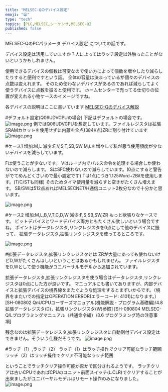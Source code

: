 ```yaml
---
title: "MELSEC-Qのデバイス設定"
emoji: "😀"
type: "tech"
topics: [PLC,MELSEC,シーケンサ,MELSEC-Q]
published: false
---
```

MELSEC-QのPCパラメータ デバイス設定 についての話です。

デバイス設定は活用していますか？人によってはラッチ設定以外触ったことがないというかもしれません。

使用できるデバイスの個数は可変なので使い方によって個数を増やしたり減らしたりすると便利ですという話。
全体の容量は決まっているが個々のデバイスの点数は変えれます。
そのため使わないデバイスがあるのであれば減らしてよく使うデバイスに点数を振ると便利です。
ホームセンターで売ってる仕切りの位置が変えれる小物ケースのイメージですね。

各デバイスの説明はここに書いています
[MELSEC-Qのデバイス解説](https://qiita.com/fa_yoshinobu/items/266c4cbd5514c3a388c2)

#デフォルト設定(Q06UDVCPUの場合)
下記はデフォルトの場合です。
![image.png](https://qiita-image-store.s3.ap-northeast-1.amazonaws.com/0/2146151/830dcf97-3fa7-1e76-2580-e3ccabd77a91.png)
例ではQ06UDVCPUを想定しています。ファイルレジスタは拡張SRAMカセットを使用せずに内蔵を全点(384K点)ZRに割り付けています
![image.png](https://qiita-image-store.s3.ap-northeast-1.amazonaws.com/0/2146151/2ee7ce85-fa2c-8b82-ade9-fd0c40cbdcda.png)

#ケース1 増加:M,L 減少:F,V,S,T,SB,SW
M,Lを増やして私が思う使用頻度が少ないデバイスを減らしています。

Fは使うことが少ないです。
Vはループ内でパルス命令を処理する場合しか使わないので減らします。
SはSFC使わないので減らしています。(0点にすると警告がでてめんどくさいので最小設定です)
Tは1点につき1.125Word+2Bitを使用します。(T/C/STも同様)
そのためタイマ使用量を減らすと空きがたくさん増えます。
SB/SWは512点あればMELSECNET/H通信ユニット2枚分なので十分かと思います。

![image.png](https://qiita-image-store.s3.ap-northeast-1.amazonaws.com/0/2146151/8852463e-9ea7-6dca-5cde-0e35e47e6674.png)

#ケース2 増加:M,L,B,V,T,C,D,W 減少:F,S,SB,SW,ZR
もっと欲張りなケースです。
ビットデバイスとワードデバイス両方ともたくさん欲しいという場合ですね。
ポイントはデータレジスタ,リンクレジスタを0点にして他のデバイスに振って、
拡張データレジスタ,拡張リンクレジスタを使ってるところです。

![image.png](https://qiita-image-store.s3.ap-northeast-1.amazonaws.com/0/2146151/a71178c2-6358-b073-5e1b-afa31d8e8c5a.png)

#拡張データレジスタ,拡張リンクレジスタとは
ZRが大量にあっても使わないけどD,Wがたくさんほしいということはあるかもしれません。
ファイルレジスタをD,Wとして使う機能がユニバーサルモデルから追加されています。

拡張データレジスタ,拡張リンクレジスタを使う場合はデータレジスタ,リンクレジスタは0点にした方が良いです。
マニュアルにも書いてありますが、内部デバイスと拡張デバイスの境界線をまたぐような処理をするとまずいからです。（境界をまたいでの指定はOPERATION ERROR(エラーコード: 4101)になります。）
[SH-080802 QnUCPUユーザーズマニュアル(機能解説・プログラム基礎編)/4.8 拡張データレジスタ(D)，拡張リンクレジスタ(W)参照]
[SH-080804 MELSEC-Q/Lプログラミングマニュアル（共通命令編）/3.6 プログラミング時の注意事項]

残念なのは拡張データレジスタ,拡張リンクレジスタに自動割付デバイス設定はできません。そういう仕様だそうです。
![image.png](https://qiita-image-store.s3.ap-northeast-1.amazonaws.com/0/2146151/7041f934-305f-7fcb-c918-56de5c0d5822.png)


#ラッチ（1）,ラッチ（2）
ラッチ（1）はラッチ操作でクリア可能なラッチ範囲
ラッチ（2）はラッチ操作でクリア不可能なラッチ範囲

ということでラッチクリア操作可能か否かで区分されるようです。
ラッチクリアは古いCPUであればCPUのユニット前面スイッチ(L.CLR)でクリアすることが出来ましたがユニバーサルモデルはリモート操作のみになりました。
![image.png](https://qiita-image-store.s3.ap-northeast-1.amazonaws.com/0/2146151/4339ff14-ae6d-2db6-85a5-96109c632ae5.png)



